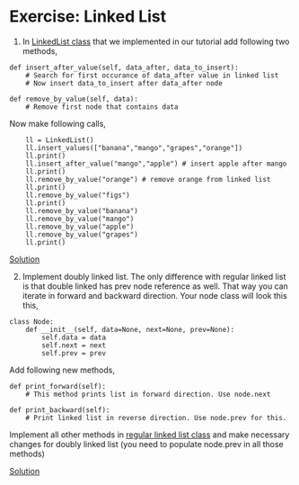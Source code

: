 # Exercise: Linked List

1. In [LinkedList class](https://github.com/codebasics/py/blob/master/DataStructures/3_LinkedList/3_linked_list.py) that we implemented in our tutorial add following two methods,
```
def insert_after_value(self, data_after, data_to_insert):
    # Search for first occurance of data_after value in linked list
    # Now insert data_to_insert after data_after node

def remove_by_value(self, data):
    # Remove first node that contains data
```
Now make following calls,
```
    ll = LinkedList()
    ll.insert_values(["banana","mango","grapes","orange"])
    ll.print()
    ll.insert_after_value("mango","apple") # insert apple after mango
    ll.print()
    ll.remove_by_value("orange") # remove orange from linked list
    ll.print()
    ll.remove_by_value("figs")
    ll.print()
    ll.remove_by_value("banana")
    ll.remove_by_value("mango")
    ll.remove_by_value("apple")
    ll.remove_by_value("grapes")
    ll.print()
```
[Solution](https://github.com/codebasics/py/blob/master/DataStructures/3_LinkedList/Solution/singly_linked_list_exercise.py)

2. Implement doubly linked list. The only difference with regular linked list is that double linked has prev node reference as well. That way you can iterate in forward and backward direction.
Your node class will look this this,
```
class Node:
    def __init__(self, data=None, next=None, prev=None):
        self.data = data
        self.next = next
        self.prev = prev
```
Add following new methods,
```
def print_forward(self):
    # This method prints list in forward direction. Use node.next

def print_backward(self):
    # Print linked list in reverse direction. Use node.prev for this.
```
Implement all other methods in [regular linked list class](https://github.com/codebasics/py/blob/master/DataStructures/3_LinkedList/3_linked_list.py) and make necessary changes for doubly linked list (you need to populate node.prev in all those methods)

[Solution](https://github.com/codebasics/py/blob/master/DataStructures/3_LinkedList/Solution/doubly_linked_list_exercise.py)